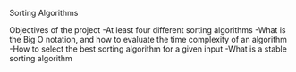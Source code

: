 Sorting Algorithms

Objectives of the project
-At least four different sorting algorithms
-What is the Big O notation, and how to evaluate the time complexity of an algorithm
-How to select the best sorting algorithm for a given input
-What is a stable sorting algorithm